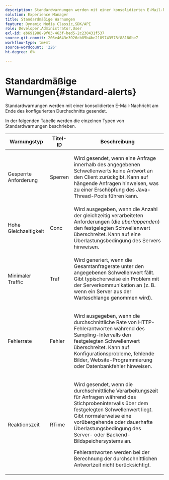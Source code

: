 ```yaml
---
description: Standardwarnungen werden mit einer konsolidierten E-Mail-Nachricht am Ende des konfigurierten Durchschnitts gesendet.
solution: Experience Manager
title: Standardmäßige Warnungen
feature: Dynamic Media Classic,SDK/API
role: Developer,Administrator,User
exl-id: eb691988-9f03-463f-bed5-2c230431f537
source-git-commit: 206e4643e3926cb85b4be2189743578f88180be7
workflow-type: tm+mt
source-wordcount: '226'
ht-degree: 0%

---
```


# Standardmäßige Warnungen{#standard-alerts}

Standardwarnungen werden mit einer konsolidierten E-Mail-Nachricht am Ende des konfigurierten Durchschnitts gesendet.

In der folgenden Tabelle werden die einzelnen Typen von Standardwarnungen beschrieben.

<table id="table_02611F1B920E48A6973BFA969CA564EB"> 
 <thead> 
  <tr> 
   <th class="entry"> <b>Warnungstyp</b> </th> 
   <th class="entry"> <b>Titel-ID</b> </th> 
   <th class="entry"> <b>Beschreibung</b> </th> 
  </tr> 
 </thead>
 <tbody> 
  <tr> 
   <td> <p>Gesperrte Anforderung </p> </td> 
   <td> <p>Sperren </p> </td> 
   <td> <p>Wird gesendet, wenn eine Anfrage innerhalb des angegebenen Schwellenwerts keine Antwort an den Client zurückgibt. Kann auf hängende Anfragen hinweisen, was zu einer Erschöpfung des Java-Thread-Pools führen kann. </p> </td> 
  </tr> 
  <tr> 
   <td> <p>Hohe Gleichzeitigkeit </p> </td> 
   <td> <p>Conc </p> </td> 
   <td> Wird ausgegeben, wenn die Anzahl der gleichzeitig verarbeiteten Anforderungen (die <i>überlappenden</i>) den festgelegten Schwellenwert überschreitet. Kann auf eine Überlastungsbedingung des Servers hinweisen. </td> 
  </tr> 
  <tr> 
   <td> <p>Minimaler Traffic </p> </td> 
   <td> <p>Traf </p> </td> 
   <td> <p>Wird generiert, wenn die Gesamtanfragerate unter den angegebenen Schwellenwert fällt. Gibt typischerweise ein Problem mit der Serverkommunikation an (z. B. wenn ein Server aus der Warteschlange genommen wird). </p> </td> 
  </tr> 
  <tr> 
   <td> <p>Fehlerrate </p> </td> 
   <td> <p>Fehler </p> </td> 
   <td> <p>Wird ausgegeben, wenn die durchschnittliche Rate von HTTP-Fehlerantworten während des Sampling-Intervalls den festgelegten Schwellenwert überschreitet. Kann auf Konfigurationsprobleme, fehlende Bilder, Website-Programmierung oder Datenbankfehler hinweisen. </p> </td> 
  </tr> 
  <tr> 
   <td> <p>Reaktionszeit </p> </td> 
   <td> <p>RTime </p> </td> 
   <td> <p>Wird gesendet, wenn die durchschnittliche Verarbeitungszeit für Anfragen während des Stichprobenintervalls über dem festgelegten Schwellenwert liegt. Gibt normalerweise eine vorübergehende oder dauerhafte Überlastungsbedingung des Server- oder Backend-Bildspeichersystems an. </p> <p>Fehlerantworten werden bei der Berechnung der durchschnittlichen Antwortzeit nicht berücksichtigt. </p> </td> 
  </tr> 
 </tbody> 
</table>

